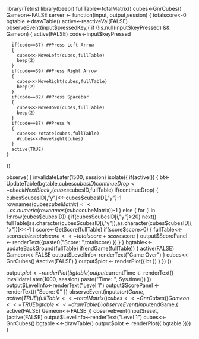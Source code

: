 library(Tetris)
library(beepr)
fullTable<-totalMatrix()
cubes<-GnrCubes()
Gameon<-FALSE
server <- function(input, output,session) {
  totalscore<-0
  bgtable <-drawTable()
  active<-reactiveVal(FALSE)
  observeEvent(input$pressedKey,{
    if (!is.null(input$keyPressed) && Gameon)
    {
      active(FALSE)
      code<-input$keyPressed
      
      if(code==37) ##Press Left Arrow
      {
        cubes<<-MoveLeft(cubes,fullTable)
        beep(2)
      }
      if(code==39) ##Press Right Arrow
      {
        cubes<<-MoveRight(cubes,fullTable)
        beep(2)
      }
      if(code==32) ##Press Spacebar
      {
        cubes<<-MoveDown(cubes,fullTable)
        beep(2)
      }
      if(code==87) ##Press W
      {
        cubes<<-rotate(cubes,fullTable)
        #cubes<<-MoveRight(cubes)
      }
      active(TRUE)
    }
  })
  
  observe(
    {
      invalidateLater(1500, session)
      isolate({
        if(active())
        {
          bt<-UpdateTable(bgtable,cubes$cubesID)
          continueDrop<-checkNextBlock_y(cubes$cubesID,fullTable)
          if(continueDrop)
          {
            cubes$cubesID[,"y"]<<-cubes$cubesID[,"y"]-1
            rownames(cubes$cubeMatrix)<<-as.numeric(rownames(cubes$cubeMatrix))-1
          }
          else
          {
            for (i in 1:nrow(cubes$cubesID))
            {
              if(cubes$cubesID[i,"y"]>20)
                next()
              fullTable[as.character(cubes$cubesID[i,"y"]),as.character(cubes$cubesID[i,"x"])]<<-1
            }
            score<-GetScore(fullTable)
            if(score$score>0)
            {
              fullTable<<-score$tables
              totalscore<<-totalscore+score$score
              {
                output$ScorePanel <- renderText({paste0("Score: ",totalscore)   })
              }
            }
            bgtable<<-updateBackGround(fullTable)
            if(endGame(fullTable))
            {
              active(FALSE)
              Gameon<<-FALSE
              output$LevelInfo<-renderText("Game Over")
            }
            cubes<<-GnrCubes()
            #active(FALSE)
          }
          output$plot <- renderPlot({
            bt
          })
        }
      })
    })
  
  
  output$plot <- renderPlot({
    bgtable
  })
  output$currentTime <- renderText({
    invalidateLater(1000, session)
    paste("Time: ", Sys.time())
  })
  output$LevelInfo<-renderText("Level 1")
  output$ScorePanel <- renderText({"Score: 0"  })
  observeEvent(input$startGame,{active(TRUE)
    fullTable<<-totalMatrix()
    cubes<<-GnrCubes()
    Gameon<<-TRUE
    bgtable <<-drawTable()})
  observeEvent(input$endGame,{
    active(FALSE)
    Gameon<<-FALSE
  })
  observeEvent(input$reset,{active(FALSE)
    output$LevelInfo<-renderText("Level 1")
    cubes<<-GnrCubes()
    bgtable <<-drawTable()
    output$plot <- renderPlot({
      bgtable
    })})
}






